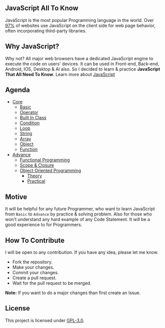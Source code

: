 ## JavaScript All To Know
JavaScript is the most popular Programming language in the world. Over [97%](https://en.wikipedia.org/wiki/JavaScript#cite_note-deployedstats-12) of websites use JavaScript on the client side for web page behavior, often incorporating third-party libraries. 

## Why JavaScript?
Why not? All major web browsers have a dedicated JavaScript engine to execute the code on users' devices. It can be used in Front-end, Back-end, Android, IOS, Desktop & AI also.  So I decided to learn & practice **JavaScript That All Need To Know**. 
Learn more about [JavaScript](https://en.wikipedia.org/wiki/JavaScript)

## Agenda
- [Core](https://github.com/mrhrifat/javascript-all-to-know/tree/master/01_Core)
    - [Basic](https://github.com/mrhrifat/javascript-all-to-know/tree/master/01_Core/01_Basic)
    - [Operator](https://github.com/mrhrifat/javascript-all-to-know/tree/master/01_Core/02_Operators)
    - [Built In Class](https://github.com/mrhrifat/javascript-all-to-know/tree/master/01_Core/03_BuiltInClass)
    - [Condition](https://github.com/mrhrifat/javascript-all-to-know/tree/master/01_Core/04_Condtion)
    - [Loop](https://github.com/mrhrifat/javascript-all-to-know/tree/master/01_Core/05_Loop)
    - [String](https://github.com/mrhrifat/javascript-all-to-know/tree/master/01_Core/06_String)
    - [Array](https://github.com/mrhrifat/javascript-all-to-know/tree/master/01_Core/07_Array)
    - [Object](https://github.com/mrhrifat/javascript-all-to-know/tree/master/01_Core/08_Object)
    - [Function](https://github.com/mrhrifat/javascript-all-to-know/tree/master/01_Core/09_Function)
- [Advance](https://github.com/mrhrifat/javascript-all-to-know/tree/master/02_Advance)
    - [Functional Programming](https://github.com/mrhrifat/javascript-all-to-know/tree/master/02_Advance/10_Funcational_Programmer)
    - [Scope & Closure](https://github.com/mrhrifat/javascript-all-to-know/tree/master/02_Advance/11_Scope_Closure)
    - [Object Oriented Programming](https://github.com/mrhrifat/javascript-all-to-know/tree/master/02_Advance/OOP)
       - [Theory](https://github.com/mrhrifat/javascript-all-to-know/tree/master/02_Advance/12_OOP_Theory)
       - [Practical](https://github.com/mrhrifat/javascript-all-to-know/tree/master/02_Advance/13_OOP_Practical)

## Motive
It will be helpful for  any future Programmer, who want to learn JavaScript from `Basic` to `Advance` by practice & solving problem. Also for those who won't understand any hard example of any Code Statement. It will be a good experience to for Programmers.

## How To Contribute
I will be open to any contribution. If you have any idea, please let me know.
- Fork the repository.
- Make your changes.
- Commit your changes.
- Create a pull request.
- Wait for the pull request to be merged.

**Note:** If you want to do a major changes than first create an Issue.

## License
This project is licensed under [GPL-3.0](https://github.com/mrhrifat/javascript-all-to-know/blob/master/LICENSE.md).